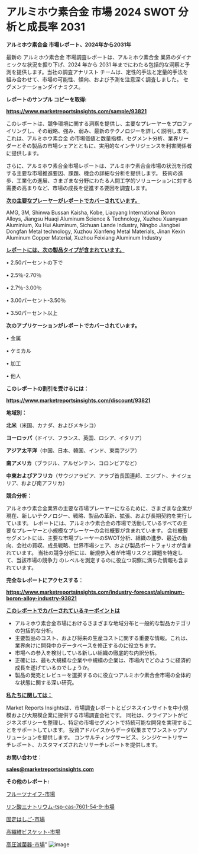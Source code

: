# アルミホウ素合金 市場 2024 SWOT 分析と成長率 2031

<strong>アルミホウ素合金 市場レポート、2024年から2031年</strong>

最新の アルミホウ素合金 市場調査レポートは、アルミホウ素合金 業界のダイナミックな状況を掘り下げ、2024 年から 2031 年までにわたる包括的な洞察と予測を提供します。当社の調査アナリスト チームは、定性的手法と定量的手法を組み合わせて、市場の可能性、傾向、および予測を注意深く調査しました。 セグメンテーションダイナミクス。



<strong>レポートのサンプル コピーを取得:</strong> <a href=https://www.marketreportsinsights.com/sample/93821>

<strong><u>https://www.marketreportsinsights.com/sample/93821</u></strong></a>

このレポートは、競争環境に関する洞察を提供し、主要なプレーヤーをプロファイリングし、その戦略、強み、弱み、最新のテクノロジーを詳しく説明します。 これは、アルミホウ素合金 の市場価値と数量指標、セグメント分析、業界リーダーとその製品の市場シェアとともに、実用的なインテリジェンスを利害関係者に提供します。

さらに、アルミホウ素合金市場レポートは、アルミホウ素合金市場の状況を形成する主要な市場推進要因、課題、機会の詳細な分析を提供します。 技術の進歩、工業化の進展、さまざまな分野にわたる人間工学的ソリューションに対する需要の高まりなど、市場の成長を促進する要因を調査します。



<strong><u>次の主要なプレーヤーがレポートでカバーされています。</u></strong>

AMG, 3M, Shinwa Bussan Kaisha, Kobe, Liaoyang International Boron Alloys, Jiangsu Huaqi Aluminum Science & Technology, Xuzhou Xuanyuan Aluminium, Xu Hui Aluminum, Sichuan Lande Industry, Ningbo Jiangbei Dongfan Metal technology, Xuzhou Xianfeng Metal Materials, Jinan Kexin Aluminum Copper Material, Xuzhou Feixiang Aluminum Industry



<strong><u><b>レポートには、次の製品タイプが含まれています。</b></u></strong>

• 2.50パーセントの下で

• 2.5％-2.70％

• 2.7％-3.00％

• 3.00パーセント-3.50％

• 3.50パーセント以上



<strong><b>次のアプリケーションがレポートでカバーされています。</b></strong>

• 金属

• ケミカル

• 加工

• 他人



<strong><b>このレポートの割引を受けるには：</b></strong><a href=https://www.marketreportsinsights.com/discount/93821>

<strong><u>https://www.marketreportsinsights.com/discount/93821</u></strong></a>



<strong>地域別：</strong>



<strong>北米</strong>（米国、カナダ、およびメキシコ）



<strong>ヨーロッパ</strong>（ドイツ、フランス、英国、ロシア、イタリア）



<strong>アジア太平洋</strong>（中国、日本、韓国、インド、東南アジア）



<strong>南アメリカ</strong>（ブラジル、アルゼンチン、コロンビアなど）



<strong>中東およびアフリカ</strong>（サウジアラビア、アラブ首長国連邦、エジプト、ナイジェリア、および南アフリカ）



<strong>競合分析：</strong>

アルミホウ素合金業界の主要な市場プレーヤーになるために、さまざまな企業が現在、新しいテクノロジー、戦略、製品の革新、拡張、および長期契約を実行しています。 レポートには、アルミホウ素合金の市場で活動しているすべての主要なプレーヤーと小規模なプレーヤーの会社概要が含まれています。 会社概要セグメントには、主要な市場プレーヤーのSWOT分析、組織の進歩、最近の動向、会社の買収、成長戦略、世界市場シェア、および製品ポートフォリオが含まれています。 当社の競争分析には、新規参入者が市場リスクと課題を特定して、当該市場の競争力 のレベルを測定するのに役立つ洞察に満ちた情報も含まれています。



<strong>完全なレポートにアクセスする</strong>：

<a href=https://www.marketreportsinsights.com/industry-forecast/aluminum-boron-alloy-industry-93821>

<strong><u>https://www.marketreportsinsights.com/industry-forecast/aluminum-boron-alloy-industry-93821</u></strong></a>



<strong><u><b>このレポートでカバーされているキーポイントは</b></u></strong>
<ul>
  <li>アルミホウ素合金市場におけるさまざまな地域分布と一般的な製品カテゴリの包括的な分析。</li>
  <li>主要製品のコスト、および将来の生産コストに関する重要な情報。これは、業界向けに開発中のデータベースを修正するのに役立ちます。</li>
  <li>市場への参入を検討している新しい組織の徹底的な内訳分析。</li>
  <li>正確には、最も大規模な企業や中規模の企業は、市場内でどのように経済的成長を遂げているのでしょうか。</li>
  <li>製品の発売とレビューを選択するのに役立つアルミホウ素合金市場の全体的な状態に関する深い研究。</li>
</ul>


<strong><u><b>私たちに関しては：</b></u></strong>

Market Reports Insightsは、市場調査レポートとビジネスインサイトを中小規模および大規模企業に提供する市場調査会社です。 同社は、クライアントがビジネスポリシーを整理し、特定の市場セグメントで持続可能な開発を実現することをサポートしています。 投資アドバイスからデータ収集までワンストップソリューションを提供します。 コンサルティングサービス、シンジケートリサーチレポート、カスタマイズされたリサーチレポートを提供します。



<strong><b>お問い合わせ</b></strong>：

<a href=mailto:sales@marketreportsinsights.com>

<strong><u>sales@marketreportsinsights.com</u></strong></a>



<strong>その他のレポート:</strong>

<a href=https://www.linkedin.com/pulse/フルーツナイフ-市場-2023-swot-分析と最新イノベーション-2030-zhn3f/>フルーツナイフ-市場</a>

<a href=https://www.linkedin.com/pulse/リン酸三ナトリウム-tsp-cas-7601-54-9-市場-2023-swot-分析と成長率-2030-pr-news-hub-j51jf/>リン酸三ナトリウム-tsp-cas-7601-54-9-市場</a>

<a href=https://www.linkedin.com/pulse/固定はしご-市場-2023-年のダイナミクスとビジネストレンド-2030-seamf/>固定はしご-市場</a>

<a href=https://www.linkedin.com/pulse/高繊維ビスケット-市場-2023-新興市場-将来の動向と市場需要-2030-pr-news-hub-v91df/>高繊維ビスケット-市場</a>

<a href=https://www.linkedin.com/pulse/高圧滅菌器-市場-2023-最新の-cagr-および成長分析-2030-fexpf/>高圧滅菌器-市場</a>"
![image](https://github.com/gayatriri2/Market-Trends/assets/166717496/964f0475-6a33-4cca-903e-dd5eef4ac587)
